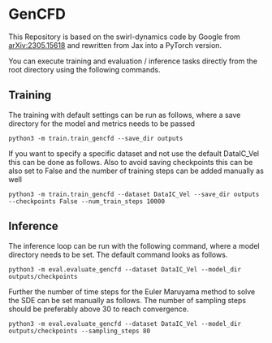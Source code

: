# GenCFD

This Repository is based on the swirl-dynamics code by Google from 
[arXiv:2305.15618](https://arxiv.org/abs/2305.15618) and rewritten from 
Jax into a PyTorch version.

You can execute training and evaluation / inference tasks directly from the root 
directory using the following commands.

## Training

The training with default settings can be run as follows, where a save directory for the model
and metrics needs to be passed
```shell
python3 -m train.train_gencfd --save_dir outputs
```

If you want to specify a specific dataset and not use the default DataIC_Vel this can be done as 
follows. Also to avoid saving checkpoints this can be also set to False and the number of training steps
can be added manually as well
```shell
python3 -m train.train_gencfd --dataset DataIC_Vel --save_dir outputs --checkpoints False --num_train_steps 10000
```

## Inference
The inference loop can be run with the following command, where a model directory needs to be set. The default command 
looks as follows.
```shell
python3 -m eval.evaluate_gencfd --dataset DataIC_Vel --model_dir outputs/checkpoints
```
Further the number of time steps for the Euler Maruyama method to solve the SDE can be set 
manually as follows. The number of sampling steps should be preferably above 30 to reach convergence.
```shell
python3 -m eval.evaluate_gencfd --dataset DataIC_Vel --model_dir outputs/checkpoints --sampling_steps 80
```